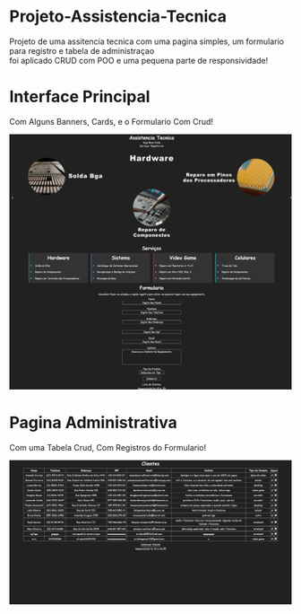 # Projeto-Assistencia-Tecnica
 Projeto de uma assitencia tecnica com uma pagina simples, um formulario para registro e tabela de administraçao<br>
 foi aplicado CRUD com POO e uma pequena parte de responsividade!

# Interface Principal
 Com Alguns Banners, Cards, e o Formulario Com Crud!
 
<img src="img/prints/pagina-principal.png" alt="pagina principal">

# Pagina Administrativa  
 Com uma Tabela Crud, Com Registros do Formulario!

<img src="img/prints/crud.png" alt="tabela crud">
